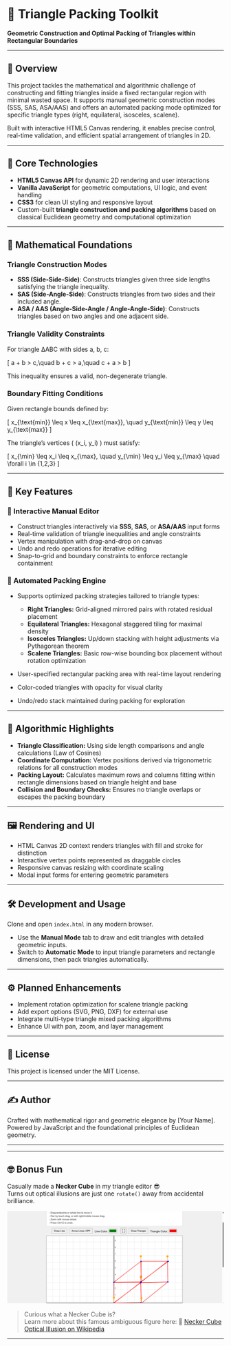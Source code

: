 # 🧮 Triangle Packing Toolkit  
**Geometric Construction and Optimal Packing of Triangles within Rectangular Boundaries**

---

## 📘 Overview

This project tackles the mathematical and algorithmic challenge of constructing and fitting triangles inside a fixed rectangular region with minimal wasted space. It supports manual geometric construction modes (SSS, SAS, ASA/AAS) and offers an automated packing mode optimized for specific triangle types (right, equilateral, isosceles, scalene).

Built with interactive HTML5 Canvas rendering, it enables precise control, real-time validation, and efficient spatial arrangement of triangles in 2D.

---

## 🔧 Core Technologies

- **HTML5 Canvas API** for dynamic 2D rendering and user interactions  
- **Vanilla JavaScript** for geometric computations, UI logic, and event handling  
- **CSS3** for clean UI styling and responsive layout  
- Custom-built **triangle construction and packing algorithms** based on classical Euclidean geometry and computational optimization  

---

## 🧮 Mathematical Foundations

### Triangle Construction Modes

- **SSS (Side-Side-Side)**: Constructs triangles given three side lengths satisfying the triangle inequality.  
- **SAS (Side-Angle-Side)**: Constructs triangles from two sides and their included angle.  
- **ASA / AAS (Angle-Side-Angle / Angle-Angle-Side)**: Constructs triangles based on two angles and one adjacent side.

### Triangle Validity Constraints

For triangle ΔABC with sides a, b, c:

\[
a + b > c,\quad b + c > a,\quad c + a > b
\]

This inequality ensures a valid, non-degenerate triangle.

### Boundary Fitting Conditions

Given rectangle bounds defined by:

\[
x_{\text{min}} \leq x \leq x_{\text{max}}, \quad y_{\text{min}} \leq y \leq y_{\text{max}}
\]

The triangle’s vertices \( (x_i, y_i) \) must satisfy:

\[
x_{\min} \leq x_i \leq x_{\max}, \quad y_{\min} \leq y_i \leq y_{\max} \quad \forall i \in \{1,2,3\}
\]

---

## 🚧 Key Features

### 🎨 Interactive Manual Editor

- Construct triangles interactively via **SSS**, **SAS**, or **ASA/AAS** input forms  
- Real-time validation of triangle inequalities and angle constraints  
- Vertex manipulation with drag-and-drop on canvas  
- Undo and redo operations for iterative editing  
- Snap-to-grid and boundary constraints to enforce rectangle containment

### 🤖 Automated Packing Engine

- Supports optimized packing strategies tailored to triangle types:

  - **Right Triangles:** Grid-aligned mirrored pairs with rotated residual placement  
  - **Equilateral Triangles:** Hexagonal staggered tiling for maximal density  
  - **Isosceles Triangles:** Up/down stacking with height adjustments via Pythagorean theorem  
  - **Scalene Triangles:** Basic row-wise bounding box placement without rotation optimization

- User-specified rectangular packing area with real-time layout rendering  
- Color-coded triangles with opacity for visual clarity  
- Undo/redo stack maintained during packing for exploration

---

## 📐 Algorithmic Highlights

- **Triangle Classification:** Using side length comparisons and angle calculations (Law of Cosines)  
- **Coordinate Computation:** Vertex positions derived via trigonometric relations for all construction modes  
- **Packing Layout:** Calculates maximum rows and columns fitting within rectangle dimensions based on triangle height and base  
- **Collision and Boundary Checks:** Ensures no triangle overlaps or escapes the packing boundary  

---

## 🖼️ Rendering and UI

- HTML Canvas 2D context renders triangles with fill and stroke for distinction  
- Interactive vertex points represented as draggable circles  
- Responsive canvas resizing with coordinate scaling  
- Modal input forms for entering geometric parameters

---

## 🛠️ Development and Usage

Clone and open `index.html` in any modern browser.

- Use the **Manual Mode** tab to draw and edit triangles with detailed geometric inputs.  
- Switch to **Automatic Mode** to input triangle parameters and rectangle dimensions, then pack triangles automatically.

---

## ⚙️ Planned Enhancements

- Implement rotation optimization for scalene triangle packing  
- Add export options (SVG, PNG, DXF) for external use  
- Integrate multi-type triangle mixed packing algorithms  
- Enhance UI with pan, zoom, and layer management  

---

## 📜 License

This project is licensed under the MIT License.

---

## ✍️ Author

Crafted with mathematical rigor and geometric elegance by [Your Name].  
Powered by JavaScript and the foundational principles of Euclidean geometry.

--- 

---
## 🤓 Bonus Fun

Casually made a **Necker Cube** in my triangle editor 😎  
Turns out optical illusions are just one `rotate()` away from accidental brilliance.

![App Screenshot](https://github.com/markkamuya/space-optimization/blob/main/Screenshot%202025-07-03%20024031.png?raw=true)

> Curious what a Necker Cube is?  
> Learn more about this famous ambiguous figure here:
> 🔗 [Necker Cube Optical Illusion on Wikipedia](https://en.wikipedia.org/wiki/Necker_cube)
---
